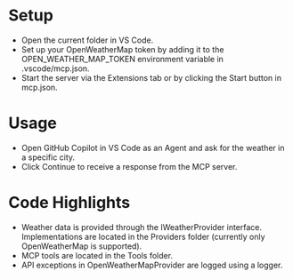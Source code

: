 # Setup
- Open the current folder in VS Code.
- Set up your OpenWeatherMap token by adding it to the OPEN_WEATHER_MAP_TOKEN environment variable in .vscode/mcp.json.
- Start the server via the Extensions tab or by clicking the Start button in mcp.json.

# Usage
- Open GitHub Copilot in VS Code as an Agent and ask for the weather in a specific city.
- Click Continue to receive a response from the MCP server.

# Code Highlights
- Weather data is provided through the IWeatherProvider interface. Implementations are located in the Providers folder (currently only OpenWeatherMap is supported).
- MCP tools are located in the Tools folder.
- API exceptions in OpenWeatherMapProvider are logged using a logger.
